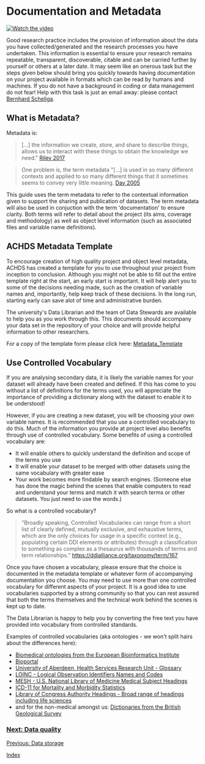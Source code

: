# Documentation and Metadata

[![Watch the video](https://img.youtube.com/vi/N2zK3sAtr-4/maxresdefault.jpg)](https://www.youtube.com/watch?v=N2zK3sAtr-4)

Good research practice includes the provision of information about the data you have collected/generated and the research processes you have undertaken. This information is essential to ensure your research remains repeatable, transparent, discoverable, citable and can be carried further by yourself or others at a later date. It may seem like an onerous task but the steps given below should bring you quickly towards having documentation on your project available in formats which can be read by humans and machines. If you do not have a background in coding or data management do not fear! Help with this task is just an email away: please contact [Bernhard Scheliga](b.scheliga@abdn.ac.uk).

## What is Metadata?

Metadata is:

> [...] the information we create, store, and share to describe things, allows us to interact with these things to obtain the knowledge we need." [Riley 2017](https://groups.niso.org/apps/group_public/download.php/17446/Understanding%20Metadata.pdf)

> One problem is, the term metadata "[...] is used in so many different contexts and applied to so many different things that it sometimes seems to convey very little meaning.
[Day 2005](https://www.dcc.ac.uk/sites/default/files/documents/resource/curation-manual/chapters/metadata/metadata.pdf)

This guide uses the term metadata to refer to the contextual information given to support the sharing and publication of datasets. The term metadata will also be used in conjuction with the term 'documentation' to ensure clarity. Both terms will refer to detail about the project (its aims, coverage and methodology) as well as object level information (such as associated files and variable name definitions).

## ACHDS Metadata Template
To encourage creation of high quality project and object level metadata, ACHDS has created a template for you to use throughout your project from inception to conclusion.  Although you might not be able to fill out the entire template right at the start, an early start is important.  It will help alert you to some of the decisions needing made, such as the creation of variable names and, importantly, help keep track of these decisions.  In the long run, starting early can save alot of time and administrative burden.

The university's Data Librarian and the team of Data Stewards are available to help you as you work through this.  This documents should accompany your data set in the repository of your choice and will provide helpful information to other researchers.

For a copy of the template form please click here:  [Metadata_Template](https://github.com/AbdnCHDS/DataDocumentationTemplate)

## Use Controlled Vocabulary

If you are analysing secondary data, it is likely the variable names for your dataset will already have been created and defined.  If this has come to you without a list of definitions for the terms used, you will appreciate the importance of providing a dictionary along with the dataset to enable it to be understood!

However, if you are creating a new dataset, you will be choosing your own variable names.  It is recommended that you use a controlled vocabulary to do this. Much of the information you provide at project level also benefits through use of controlled vocabulary.  Some benefits of using a controlled vocabulary are:
* It will enable others to quickly understand the definition and scope of the terms you use
* It will enable your dataset to be merged with other datasets using the same vocabulary with greater ease
* Your work becomes more findable by search engines. (Someone else has done the magic behind the scenes that enable computers to read and understand your terms and match it with search terms or other datasets.  You just need to use the words.)

So what is a controlled vocabulary?

>"Broadly speaking, Controlled Vocabularies can range from a short list of clearly defined, mutually exclusive, and exhaustive terms, which are the only choices for usage in a specific context (e.g., populating certain DDI elements or attributes) through a classification to something as complex as a thesaurus with thousands of terms and term relationships." https://ddialliance.org/taxonomy/term/167

Once you have chosen a vocabulary, please ensure that the choice is documented in the metadata template or whatever form of accompanying documentation you choose.  You may need to use more than one controlled vocabulary for different aspects of your project.  It is  a good idea to use vocabularies supported by a strong community so that you can rest assured that both the terms themselves and the technical work behind the scenes is kept up to date.

The Data Librarian is happy to help you by converting the free text you have provided into vocabulary from controlled standards.

Examples of controlled vocabularies (aka ontologies - we won't split hairs about the differences here):

* [Biomedical ontologies from the European Bioinformatics Institute](https://www.ebi.ac.uk/ols/index)
* [Bioportal](https://bioportal.bioontology.org/search?q=ICD&ontologies=&include_properties=false&include_views=false&includeObsolete=false&require_definition=false&exact_match=false&categories=)
* [University of Aberdeen, Health Services Research Unit - Glossary](https://www.abdn.ac.uk/hsru/what-we-do/qa/glossary-141.php)
* [LOINC - Logical Observation Identifiers Names and Codes](https://www.mayocliniclabs.com/test-catalog/appendix/loinc-codes.html)
* [MESH - U.S. National Library of Medicine Medical Subject Headings](https://meshb.nlm.nih.gov/search)
* [ICD-11 for Mortality and Morbidity Statistics](https://icd.who.int/browse11/l-m/en#/http%3a%2f%2fid.who.int%2ficd%2fentity%2f1435254666)
* [Library of Congress Authority Headings - Broad range of headings including life sciences](https://authorities.loc.gov/cgi-bin/Pwebrecon.cgi?DB=local&PAGE=First)
* and for the non-medical amongst us:  [Dictionaries from the British Geological Survey](https://www.bgs.ac.uk/information-hub/dictionaries/)

### [Next: Data quality](data-quality.md)
[Previous: Data storage](data-storage.md)

[Index](index.md)
